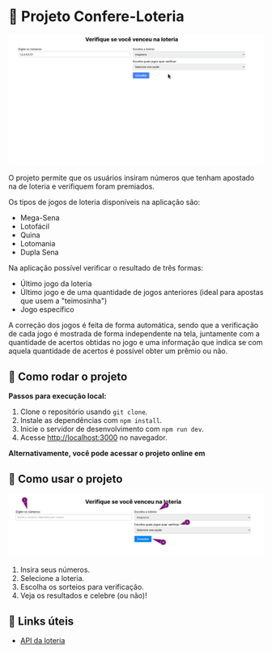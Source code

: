 # 🎲 Projeto Confere-Loteria

![](./img/capa.gif)

O projeto permite que os usuários insiram números que tenham apostado na de loteria e verifiquem foram premiados. 

Os tipos de jogos de loteria disponíveis na aplicação são:

- Mega-Sena
- Lotofácil
- Quina
- Lotomania
- Dupla Sena

Na aplicação possível verificar o resultado de três formas:

- Último jogo da loteria
- Último jogo e de uma quantidade de jogos anteriores (ideal para apostas que usem a "teimosinha") 
- Jogo específico

A correção dos jogos é feita de forma automática, sendo que a verificação de cada jogo é mostrada de forma independente na tela, juntamente com a quantidade de acertos obtidas no jogo e uma informação que indica se com aquela quantidade de acertos é possível obter um prêmio ou não.


## 🔧 Como rodar o projeto

**Passos para execução local:**
1. Clone o repositório usando `git clone`.
2. Instale as dependências com `npm install`.
3. Inicie o servidor de desenvolvimento com `npm run dev`.
4. Acesse [http://localhost:3000](http://localhost:3000) no navegador.

**Alternativamente, você pode acessar o projeto online em []()**

## 🎯 Como usar o projeto

![](./img/instrucoes.jpeg)


1. Insira seus números.
2. Selecione a loteria.
3. Escolha os sorteios para verificação.
4. Veja os resultados e celebre (ou não)!

## 🔗 Links úteis

- [API da loteria](https://github.com/guto-alves/loterias-api)
